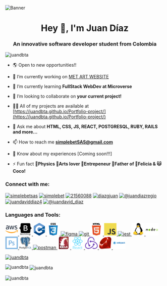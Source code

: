 ![Banner]([https://i.gifer.com/J4o.gif](https://i.gifer.com/IrBi.gif))
<h1 align="center">Hey 👋, I'm Juan Díaz</h1>
<h3 align="center">An innovative software developer student from Colombia</h3>
<p align="left"> <img src="https://komarev.com/ghpvc/?username=juandbta&label=Profile%20views&color=0e75b6&style=flat" alt="juandbta" /> </p>

- 🌎 Open to new opportunities!!

- 🔭 I’m currently working on [MET ART WEBSITE](https://met-app.onrender.com/)

- 🌱 I’m currently learning **FullStack WebDev at Microverse**

- 👯 I’m looking to collaborate on **your current project!**

- 👨‍💻 All of my projects are available at [https://juandbta.github.io/Portfolio-project/](https://juandbta.github.io/Portfolio-project/)

- 💬 Ask me about **HTML, CSS, JS, REACT, POSTGRESQL, RUBY, RAILS  and more...**

- 📫 How to reach me **simplebetSAS@gmail.com**

- 📄 Know about my experiences [Coming soon!!!]

- ⚡ Fun fact **🚀Physics 🎨Arts lover 🎢Entrepeneur 🤠Father of 🐶Felicia & 🐱Coco!**

<h3 align="left">Connect with me:</h3>
<p align="left">
<a href="https://twitter.com/simplebetsas" target="blank"><img align="center" src="https://raw.githubusercontent.com/rahuldkjain/github-profile-readme-generator/master/src/images/icons/Social/twitter.svg" alt="simplebetsas" height="30" width="40" /></a>
<a href="https://linkedin.com/in/simplebet" target="blank"><img align="center" src="https://raw.githubusercontent.com/rahuldkjain/github-profile-readme-generator/master/src/images/icons/Social/linked-in-alt.svg" alt="simplebet" height="30" width="40" /></a>
<a href="https://stackoverflow.com/users/21560088" target="blank"><img align="center" src="https://raw.githubusercontent.com/rahuldkjain/github-profile-readme-generator/master/src/images/icons/Social/stack-overflow.svg" alt="21560088" height="30" width="40" /></a>
<a href="https://fb.com/diazgjuan" target="blank"><img align="center" src="https://raw.githubusercontent.com/rahuldkjain/github-profile-readme-generator/master/src/images/icons/Social/facebook.svg" alt="diazgjuan" height="30" width="40" /></a>
<a href="https://instagram.com/juandiazregio" target="blank"><img align="center" src="https://raw.githubusercontent.com/rahuldkjain/github-profile-readme-generator/master/src/images/icons/Social/instagram.svg" alt="@juandiazregio" height="30" width="40" /></a>
<a href="https://www.behance.net/juandaviddiaz4" target="blank"><img align="center" src="https://raw.githubusercontent.com/rahuldkjain/github-profile-readme-generator/master/src/images/icons/Social/behance.svg" alt="juandaviddiaz4" height="30" width="40" /></a>
<a href="https://www.hackerrank.com/@juandavid_diaz" target="blank"><img align="center" src="https://raw.githubusercontent.com/rahuldkjain/github-profile-readme-generator/master/src/images/icons/Social/hackerrank.svg" alt="@juandavid_diaz" height="30" width="40" /></a>
</p>

<h3 align="left">Languages and Tools:</h3>
<p align="left"> <a href="https://aws.amazon.com" target="_blank" rel="noreferrer"> <img src="https://raw.githubusercontent.com/devicons/devicon/master/icons/amazonwebservices/amazonwebservices-original-wordmark.svg" alt="aws" width="40" height="40"/> </a> <a href="https://getbootstrap.com" target="_blank" rel="noreferrer"> <img src="https://raw.githubusercontent.com/devicons/devicon/master/icons/bootstrap/bootstrap-plain-wordmark.svg" alt="bootstrap" width="40" height="40"/> </a> <a href="https://www.w3schools.com/cpp/" target="_blank" rel="noreferrer"> <img src="https://raw.githubusercontent.com/devicons/devicon/master/icons/cplusplus/cplusplus-original.svg" alt="cplusplus" width="40" height="40"/> </a> <a href="https://www.w3schools.com/css/" target="_blank" rel="noreferrer"> <img src="https://raw.githubusercontent.com/devicons/devicon/master/icons/css3/css3-original-wordmark.svg" alt="css3" width="40" height="40"/> </a> <a href="https://www.figma.com/" target="_blank" rel="noreferrer"> <img src="https://www.vectorlogo.zone/logos/figma/figma-icon.svg" alt="figma" width="40" height="40"/> </a> <a href="https://git-scm.com/" target="_blank" rel="noreferrer"> <img src="https://www.vectorlogo.zone/logos/git-scm/git-scm-icon.svg" alt="git" width="40" height="40"/> </a> <a href="https://www.w3.org/html/" target="_blank" rel="noreferrer"> <img src="https://raw.githubusercontent.com/devicons/devicon/master/icons/html5/html5-original-wordmark.svg" alt="html5" width="40" height="40"/> </a> <a href="https://developer.mozilla.org/en-US/docs/Web/JavaScript" target="_blank" rel="noreferrer"> <img src="https://raw.githubusercontent.com/devicons/devicon/master/icons/javascript/javascript-original.svg" alt="javascript" width="40" height="40"/> </a> <a href="https://jestjs.io" target="_blank" rel="noreferrer"> <img src="https://www.vectorlogo.zone/logos/jestjsio/jestjsio-icon.svg" alt="jest" width="40" height="40"/> </a> <a href="https://www.linux.org/" target="_blank" rel="noreferrer"> <img src="https://raw.githubusercontent.com/devicons/devicon/master/icons/linux/linux-original.svg" alt="linux" width="40" height="40"/> </a> <a href="https://nodejs.org" target="_blank" rel="noreferrer"> <img src="https://raw.githubusercontent.com/devicons/devicon/master/icons/nodejs/nodejs-original-wordmark.svg" alt="nodejs" width="40" height="40"/> </a> <a href="https://www.photoshop.com/en" target="_blank" rel="noreferrer"> <img src="https://raw.githubusercontent.com/devicons/devicon/master/icons/photoshop/photoshop-line.svg" alt="photoshop" width="40" height="40"/> </a> <a href="https://www.postgresql.org" target="_blank" rel="noreferrer"> <img src="https://raw.githubusercontent.com/devicons/devicon/master/icons/postgresql/postgresql-original-wordmark.svg" alt="postgresql" width="40" height="40"/> </a> <a href="https://postman.com" target="_blank" rel="noreferrer"> <img src="https://www.vectorlogo.zone/logos/getpostman/getpostman-icon.svg" alt="postman" width="40" height="40"/> </a> <a href="https://rubyonrails.org" target="_blank" rel="noreferrer"> <img src="https://raw.githubusercontent.com/devicons/devicon/master/icons/rails/rails-original-wordmark.svg" alt="rails" width="40" height="40"/> </a> <a href="https://reactjs.org/" target="_blank" rel="noreferrer"> <img src="https://raw.githubusercontent.com/devicons/devicon/master/icons/react/react-original-wordmark.svg" alt="react" width="40" height="40"/> </a> <a href="https://redux.js.org" target="_blank" rel="noreferrer"> <img src="https://raw.githubusercontent.com/devicons/devicon/master/icons/redux/redux-original.svg" alt="redux" width="40" height="40"/> </a> <a href="https://www.ruby-lang.org/en/" target="_blank" rel="noreferrer"> <img src="https://raw.githubusercontent.com/devicons/devicon/master/icons/ruby/ruby-original.svg" alt="ruby" width="40" height="40"/> </a> <a href="https://webpack.js.org" target="_blank" rel="noreferrer"> <img src="https://raw.githubusercontent.com/devicons/devicon/d00d0969292a6569d45b06d3f350f463a0107b0d/icons/webpack/webpack-original-wordmark.svg" alt="webpack" width="40" height="40"/> </a> </p>

<p align="left"> <a href="https://github.com/ryo-ma/github-profile-trophy"><img src="https://github-profile-trophy.vercel.app/?username=juandbta" alt="juandbta" /></a> </p>

<p><img align="left" src="https://github-readme-stats.vercel.app/api/top-langs?username=juandbta&show_icons=true&locale=en&layout=compact" alt="juandbta" /></p>

<p>&nbsp;<img align="center" src="https://github-readme-stats.vercel.app/api?username=juandbta&show_icons=true&locale=en" alt="juandbta" /></p>

<p><img align="center" src="https://github-readme-streak-stats.herokuapp.com/?user=juandbta&" alt="juandbta" /></p>
